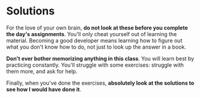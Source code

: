 # Solutions

For the love of your own brain, **do not look at these before you
complete the day's assignments**. You'll only cheat yourself out of
learning the material. Becoming a good developer means learning how to
figure out what you don't know how to do, not just to look up the answer
in a book.

**Don't ever bother memorizing anything in this class**. You will learn best
by practicing constantly. You'll struggle with some exercises:
struggle with them more, and ask for help.

Finally, when you've done the exercises, **absolutely look at the solutions
to see how I would have done it**.
